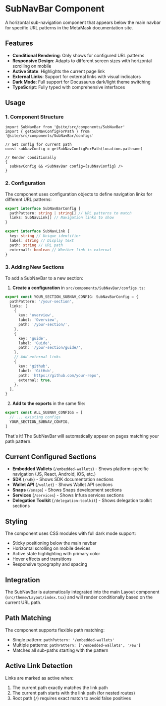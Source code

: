 # SubNavBar Component

A horizontal sub-navigation component that appears below the main navbar for specific URL patterns in the MetaMask documentation site.

## Features

- **Conditional Rendering**: Only shows for configured URL patterns
- **Responsive Design**: Adapts to different screen sizes with horizontal scrolling on mobile
- **Active State**: Highlights the current page link
- **External Links**: Support for external links with visual indicators
- **Dark Mode**: Full support for Docusaurus dark/light theme switching
- **TypeScript**: Fully typed with comprehensive interfaces

## Usage

### 1. Component Structure

```tsx
import SubNavBar from '@site/src/components/SubNavBar'
import { getSubNavConfigForPath } from '@site/src/components/SubNavBar/configs'

// Get config for current path
const subNavConfig = getSubNavConfigForPath(location.pathname)

// Render conditionally
{
  subNavConfig && <SubNavBar config={subNavConfig} />
}
```

### 2. Configuration

The component uses configuration objects to define navigation links for different URL patterns:

```typescript
export interface SubNavBarConfig {
  pathPattern: string | string[] // URL patterns to match
  links: SubNavLink[] // Navigation links to show
}

export interface SubNavLink {
  key: string // Unique identifier
  label: string // Display text
  path: string // URL path
  external?: boolean // Whether link is external
}
```

### 3. Adding New Sections

To add a SubNavBar to a new section:

1. **Create a configuration** in `src/components/SubNavBar/configs.ts`:

```typescript
export const YOUR_SECTION_SUBNAV_CONFIG: SubNavBarConfig = {
  pathPattern: '/your-section',
  links: [
    {
      key: 'overview',
      label: 'Overview',
      path: '/your-section/',
    },
    {
      key: 'guide',
      label: 'Guide',
      path: '/your-section/guide/',
    },
    // Add external links
    {
      key: 'github',
      label: 'GitHub',
      path: 'https://github.com/your-repo',
      external: true,
    },
  ],
}
```

2. **Add to the exports** in the same file:

```typescript
export const ALL_SUBNAV_CONFIGS = [
  // ... existing configs
  YOUR_SECTION_SUBNAV_CONFIG,
]
```

That's it! The SubNavBar will automatically appear on pages matching your path pattern.

## Current Configured Sections

- **Embedded Wallets** (`/embedded-wallets`) - Shows platform-specific navigation (JS, React, Android, iOS, etc.)
- **SDK** (`/sdk`) - Shows SDK documentation sections
- **Wallet API** (`/wallet`) - Shows Wallet API sections
- **Snaps** (`/snaps`) - Shows Snaps development sections
- **Services** (`/services`) - Shows Infura services sections
- **Delegation Toolkit** (`/delegation-toolkit`) - Shows delegation toolkit sections

## Styling

The component uses CSS modules with full dark mode support:

- Sticky positioning below the main navbar
- Horizontal scrolling on mobile devices
- Active state highlighting with primary color
- Hover effects and transitions
- Responsive typography and spacing

## Integration

The SubNavBar is automatically integrated into the main Layout component (`src/theme/Layout/index.tsx`) and will render conditionally based on the current URL path.

## Path Matching

The component supports flexible path matching:

- Single pattern: `pathPattern: '/embedded-wallets'`
- Multiple patterns: `pathPattern: ['/embedded-wallets', '/ew']`
- Matches all sub-paths starting with the pattern

## Active Link Detection

Links are marked as active when:

1. The current path exactly matches the link path
2. The current path starts with the link path (for nested routes)
3. Root path (`/`) requires exact match to avoid false positives
